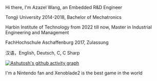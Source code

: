 Hi there, I'm Azazel Wang, an Embedded R&D Engineer

Tongji University 2014-2018, Bachelor of Mechatronics

Harbin Institute of Technology from 2022 till now, Master in Industrial Engineering and Management

FachHochschule Aschaffenburg 2017, Zulassung

汉语，English, Deutsch, C, C Sharp

[![Ashutosh's github activity graph](https://github-readme-activity-graph.vercel.app/graph?username=azazelw&theme=react-dark)](https://github.com/azazelw/github-readme-activity-graph)

I'm a Nintendo fan and Xenoblade2 is the best game in the world
